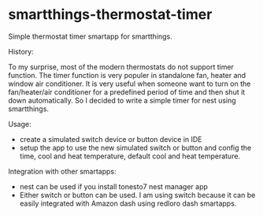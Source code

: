 # smartthings-thermostat-timer
Simple thermostat timer smartapp for smartthings.


History:

To my surprise, most of the modern thermostats do not support timer function. The timer function is very populer in standalone fan, heater and window air conditioner. It is very useful when someone want to turn on the fan/heater/air conditioner for a predefined period of time and then shut it down automatically. So I decided to write a simple timer for nest using smartthings.


Usage:
- create a simulated switch device or button device in IDE
- setup the app to use the new simulated switch or button and config the time, cool and heat temperature, default cool and heat temperature.


Integration with other smartapps:
- nest can be used if you install tonesto7 nest manager app
- Either switch or button can be used. I am using switch because it can be easily integrated with Amazon dash using redloro dash smartapps.
